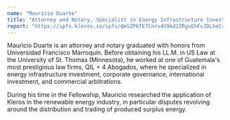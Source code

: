 ```yaml
---
name: "Mauricio Duarte"
title: "Attorney and Notary, Specialist in Energy Infrastructure Investment Law"
report: "https://ipfs.kleros.io/ipfs/QmSZP6TE7Cnrv4V9kd2ZRgvEhFvJDLheCsP6BdZThZBkCC"
---
```


Mauricio Duarte is an attorney and notary graduated with honors from Universidad Francisco Marroquín. Before obtaining his LL.M. in US Law at the University of St. Thomas (Minnesota), he worked at one of Guatemala's most prestigious law firms, QIL + 4 Abogados, where he specialized in energy infrastructure investment, corporate governance, international investment, and commercial arbitrations.

During his time in the Fellowship, Mauricio researched the application of Kleros in the renewable energy industry, in particular disputes revolving around the distribution and trading of produced surplus energy.
